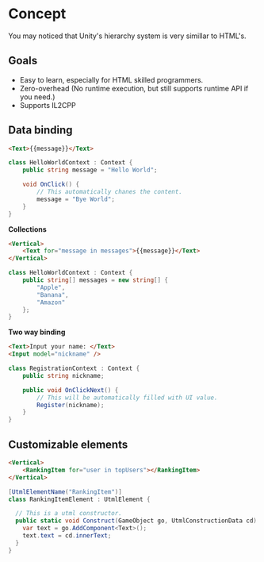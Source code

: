 Concept
====

You may noticed that Unity's hierarchy system is very simillar to HTML's.

Goals
----
* Easy to learn, especially for HTML skilled programmers.
* Zero-overhead (No runtime execution, but still supports runtime API if you need.)
* Supports IL2CPP

Data binding
----
```HTML
<Text>{{message}}</Text>
```
```cs
class HelloWorldContext : Context { 
    public string message = "Hello World";

    void OnClick() {
        // This automatically chanes the content.
        message = "Bye World";
    }
}
```

__Collections__
```HTML
<Vertical>
    <Text for="message in messages">{{message}}</Text>
</Vertical>
```
```cs
class HelloWorldContext : Context { 
    public string[] messages = new string[] {
        "Apple",
        "Banana",
        "Amazon"
    };
}
```

__Two way binding__
```HTML
<Text>Input your name: </Text>
<Input model="nickname" />
```
```cs
class RegistrationContext : Context {
    public string nickname;

    public void OnClickNext() {
        // This will be automatically filled with UI value.
        Register(nickname);
    }
}
```

Customizable elements
----
```HTML
<Vertical>
    <RankingItem for="user in topUsers"></RankingItem>
</Vertical>
```
```cs
[UtmlElementName("RankingItem")]
class RankingItemElement : UtmlElement {

  // This is a utml constructor.
  public static void Construct(GameObject go, UtmlConstructionData cd) {
    var text = go.AddComponent<Text>();
    text.text = cd.innerText;
  }
}
```
